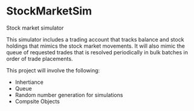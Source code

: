 # StockMarketSim
Stock market simulator

This simulator includes a trading account that tracks balance and stock holdings that mimics the stock market movements. It will also mimic the queue of requested trades that is resolved periodically in bulk batches in order of trade placements.

This project will involve the following:
- Inhertiance
- Queue
- Random number generation for simulations
- Compsite Objects

